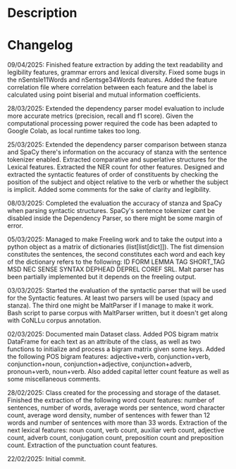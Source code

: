 # Description

# Changelog

09/04/2025: Finished feature extraction by adding the text readability and legibility features, grammar errors and lexical diversity. Fixed some bugs in the nSentsle11Words and nSentsge34Words features. Added the feature correlation file where correlation between each feature and the label is calculated using point biserial and mutual information coefficients.

28/03/2025: Extended the dependency parser model evaluation to include more accurate metrics (precision, recall and f1 score). Given the computational processing power required the code has been adapted to Google Colab, as local runtime takes too long.

25/03/2025: Extended the dependency parser comparison between stanza and SpaCy there's information on the accuracy of stanza with the sentence tokenizer enabled. Extracted comparative and superlative structures for the Lexical features. Extracted the NER count for other features. Designed and extracted the syntactic features of order of constituents by checking the position of the subject and object relative to the verb or whether the subject is implicit. Added some comments for the sake of clarity and legibility.

08/03/2025: Completed the evaluation the accuracy of stanza and SpaCy when parsing syntactic structures. SpaCy's sentence tokenizer cant be disabled inside the Dependency Parser, so there might be some margin of error.

05/03/2025: Managed to make Freeling work and to take the output into a python object as a matrix of dictionaries (list[list[dict]]). The fist dimension constitutes the sentences, the second constitutes each word and each key of the dictionary refers to the following: ID FORM LEMMA TAG SHORT_TAG MSD NEC SENSE SYNTAX DEPHEAD DEPREL COREF SRL. Malt parser has been partially implemented but it depends on the freeling output.

03/03/2025: Started the evaluation of the syntactic parser that will be used for the Syntactic features. At least two parsers will be used (spacy and stanza). The third one might be MaltParser if I manage to make it work. Bash script to parse corpus with MaltParser written, but it doesn't get along with CoNLLu corpus annotation.

02/03/2025: Documented main Dataset class. Added POS bigram matrix DataFrame for each text as an attribute of the class, as well as two functions to initialize and process a bigram matrix given some keys. Added the following POS bigram features: adjective+verb, conjunction+verb, conjunction+noun, conjunction+adjective, conjunction+adverb, pronoun+verb, noun+verb. Also added capital letter count feature as well as some miscellaneous comments.

28/02/2025: Class created for the processing and storage of the dataset. Finished the extraction of the following word count features: number of sentences, number of words, average words per sentence, word character count, average word density, number of sentences with fewer than 12 words and number of sentences with more than 33 words. Extraction of the next lexical features: noun count, verb count, auxiliar verb count, adjective count, adverb count, conjugation count, preposition count and preposition count. Extraction of the punctuation count features.

22/02/2025: Initial commit.
